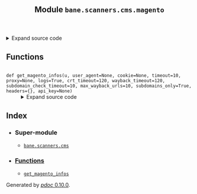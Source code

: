 <body>
<main>
<article id="content">
<header>
<h1 class="title">Module <code>bane.scanners.cms.magento</code></h1>
</header>
<section id="section-intro">
<details class="source">
<summary>
<span>Expand source code</span>
</summary>
<pre><code class="python">from bane.scanners.cms.utils import *

def get_magento_infos(u,user_agent=None,cookie=None,timeout=10,proxy=None,logs=True,crt_timeout=120,wayback_timeout=120,subdomain_check_timeout=10,max_wayback_urls=10,subdomains_only=True,headers={},api_key=None):
    domain=u.split(&#39;://&#39;)[1].split(&#39;/&#39;)[0].split(&#39;:&#39;)[0]
    root_domain=extract_root_domain(domain)
    ip=socket.gethostbyname(domain.split(&#39;:&#39;)[0])
    if u[len(u) - 1] == &#34;/&#34;:
        u = u[0 : len(u) - 1]
    if user_agent:
        us = user_agent
    else:
        us = random.choice(ua)
    hed = {&#34;User-Agent&#34;: us}
    if cookie:
        hed.update({&#34;Cookie&#34;: cookie})
    hed.update(headers)
    try:
        response = requests.Session().get(u+&#34;/magento_version&#34;, headers=hed, proxies=proxy, timeout=timeout, verify=False)
        version= response.text.split(&#39;Magento/&#39;)[1].split()[0].strip()
    except:
        version= &#39;&#39;
    if version==&#39;&#39;:
        try:
            versions={
                &#39;2006-&#39;:&#39;1.9&#39;,
                &#39;2013&#39;:&#39;1.8&#39;,
                &#39;2012&#39;:&#39;1.7&#39;,
                &#39;2011&#39;:&#39;1.6&#39;,
                &#39;2010&#39;:&#39;1.4.1-1.5&#39;,
                &#39;2009&#39;:&#39;1.4.0&#39;,
                &#39;2008&#39;:&#39;1.0-1.3&#39;
            }
            response = requests.Session().get(u+&#34;/skin/frontend/default/default/css/styles.css&#34;, headers=hed, proxies=proxy, timeout=timeout, verify=False)
            for x in versions:
                if &#39;Copyright (c) {}&#39;.format(x) in response.text:
                    version=versions[x]
                    break
        except:
            version= &#39;&#39;
    try:
        response = requests.Session().get(u, headers=hed, proxies=proxy, timeout=timeout, verify=False)
    except:
        pass
    server=response.headers.get(&#39;Server&#39;,&#39;&#39;)
    try:
        server_os=[x for x in server.split() if x.startswith(&#39;(&#39;)==True][0].replace(&#39;(&#39;,&#39;&#39;).replace(&#39;)&#39;,&#39;&#39;)
    except:
        server_os=&#39;&#39;
    backend=response.headers.get(&#39;X-Powered-By&#39;,&#39;&#39;)
    if logs==True:
        print(&#34;Joomla site info:\n\n\tURL: {}\n\tDomain: {}\n\tIP: {}\n\tServer: {}\n\tOS: {}\n\tBackend technology: {}\n\tMagento version: {}\n&#34;.format(u,domain,ip,server,server_os,backend,version))
    clickj=page_clickjacking(u,request_headers=response.headers)
    if logs==True:
        print(&#34;[i] Looking for subdomains...&#34;)
    subs=get_subdomains(root_domain,logs=logs, crt_timeout=crt_timeout,user_agent=user_agent,cookie=cookie,wayback_timeout=wayback_timeout,subdomain_check_timeout=subdomain_check_timeout,max_wayback_urls=max_wayback_urls,proxy=proxy,subdomains_only=subdomains_only)
    if logs==True:
        print(&#34;[i] Cheking if we can sniff some cookies over some links...&#34;)
        print()
    media_non_ssl=sniffable_links(u,content=response.text,logs=logs,request_headers=response.headers)
    if logs==True:
        print()
    wp_vulns=[]
    if version!=&#39;&#39;:
        if logs==True:
            print(&#39;[i] looking for exploits for version: {}\n&#39;.format(version))
        wpvulns=vulners_search(&#39;magento&#39;,version=version,proxy=proxy,api_key=api_key)
        wp_vulns=[]
        for x in wpvulns:
            if &#39;magento&#39; in x[&#39;title&#39;].lower() or &#39;magento&#39; in x[&#39;description&#39;].lower():
                wp_vulns.append(x)
        for x in wp_vulns:
            for i in [&#39;cpe&#39;, &#39;cpe23&#39;, &#39;cwe&#39;, &#39;affectedSoftware&#39;]:
                try:
                    del x[i]
                except:
                    pass
        if logs==True:
            if len(wp_vulns)==0:
                print(&#39;\t[-] none was found&#39;)
            else:
                for x in wp_vulns:
                    print(&#34;\tTitle : {}\n\tDescription: {}\n\tLink: {}&#34;.format(x[&#39;title&#39;],x[&#39;description&#39;],x[&#39;href&#39;]))
                    print()
    backend_technology_exploits={}
    if backend!=&#39;&#39;:
        bk=[]
        for back in backend.split():
            if logs==True:
                print(&#39;[i] looking for exploits for : {}\n&#39;.format(back))
            if &#39;/&#39; not in back:
                if logs==True:
                    print(&#39;\t[-] unknown version\n&#39;)
            else:
                bk=vulners_search(back.split(&#39;/&#39;)[0].lower(),version=back.split(&#39;/&#39;)[1],proxy=proxy,api_key=api_key)
            for x in bk:
                for i in [&#39;cpe&#39;, &#39;cpe23&#39;, &#39;cwe&#39;, &#39;affectedSoftware&#39;]:
                    try:
                        del x[i]
                    except:
                        pass
            backend_technology_exploits.update({back:bk})
            if logs==True:
                if len(bk)==0:
                    print(&#39;\t[-] none was found&#39;)
                else:
                    for x in bk:
                        print(&#34;\tTitle : {}\n\tDescription: {}\n\tLink: {}&#34;.format(x[&#39;title&#39;],x[&#39;description&#39;],x[&#39;href&#39;]))
                        print()
    server_exploits={}
    if server!=&#39;&#39;:
        for sv in server.split():
            if sv.startswith(&#39;(&#39;)==False:
                sv_e=[]
                if logs==True:
                    print(&#39;[i] looking for exploits for : {}\n&#39;.format(sv))
                if &#39;/&#39; in sv:
                    sv_e=vulners_search(sv.split(&#39;/&#39;)[0].lower(),version=sv.split(&#39;/&#39;)[1],proxy=proxy,api_key=api_key)
                else:
                    if logs==True:
                        print(&#39;\t[-] unknown version\n&#39;)
                for x in sv_e:
                    for i in [&#39;cpe&#39;, &#39;cpe23&#39;, &#39;cwe&#39;, &#39;affectedSoftware&#39;]:
                        try:
                            del x[i]
                        except:
                            pass
                server_exploits.update({sv:sv_e})
                if logs==True:
                    if len(sv_e)==0:
                        print(&#39;\t[-] none was found&#39;)
                    else:
                        for x in sv_e:
                            print(&#34;\tTitle : {}\n\tDescription: {}\n\tLink: {}&#34;.format(x[&#39;title&#39;],x[&#39;description&#39;],x[&#39;href&#39;]))
                            print()
    return {&#39;url&#39;:u,&#39;domain&#39;:domain,&#39;ip&#39;:ip,&#39;root_domain&#39;:root_domain,&#39;sub_domains&#39;:subs,&#39;server&#39;:server,&#39;os&#39;:server_os,&#39;backend_technology&#39;:backend,&#39;magento_version&#39;:version,&#39;sniffable_links&#39;:media_non_ssl,&#39;clickjackable&#39;:clickj,&#34;exploits&#34;:wp_vulns,&#39;backend_technology_exploits&#39;:backend_technology_exploits,&#39;server_exploits&#39;:server_exploits}</code></pre>
</details>
</section>
<section>
</section>
<section>
</section>
<section>
<h2 class="section-title" id="header-functions">Functions</h2>
<dl>
<dt id="bane.scanners.cms.magento.get_magento_infos"><code class="name flex">
<span>def <span class="ident">get_magento_infos</span></span>(<span>u, user_agent=None, cookie=None, timeout=10, proxy=None, logs=True, crt_timeout=120, wayback_timeout=120, subdomain_check_timeout=10, max_wayback_urls=10, subdomains_only=True, headers={}, api_key=None)</span>
</code></dt>
<dd>
<div class="desc"></div>
<details class="source">
<summary>
<span>Expand source code</span>
</summary>
<pre><code class="python">def get_magento_infos(u,user_agent=None,cookie=None,timeout=10,proxy=None,logs=True,crt_timeout=120,wayback_timeout=120,subdomain_check_timeout=10,max_wayback_urls=10,subdomains_only=True,headers={},api_key=None):
    domain=u.split(&#39;://&#39;)[1].split(&#39;/&#39;)[0].split(&#39;:&#39;)[0]
    root_domain=extract_root_domain(domain)
    ip=socket.gethostbyname(domain.split(&#39;:&#39;)[0])
    if u[len(u) - 1] == &#34;/&#34;:
        u = u[0 : len(u) - 1]
    if user_agent:
        us = user_agent
    else:
        us = random.choice(ua)
    hed = {&#34;User-Agent&#34;: us}
    if cookie:
        hed.update({&#34;Cookie&#34;: cookie})
    hed.update(headers)
    try:
        response = requests.Session().get(u+&#34;/magento_version&#34;, headers=hed, proxies=proxy, timeout=timeout, verify=False)
        version= response.text.split(&#39;Magento/&#39;)[1].split()[0].strip()
    except:
        version= &#39;&#39;
    if version==&#39;&#39;:
        try:
            versions={
                &#39;2006-&#39;:&#39;1.9&#39;,
                &#39;2013&#39;:&#39;1.8&#39;,
                &#39;2012&#39;:&#39;1.7&#39;,
                &#39;2011&#39;:&#39;1.6&#39;,
                &#39;2010&#39;:&#39;1.4.1-1.5&#39;,
                &#39;2009&#39;:&#39;1.4.0&#39;,
                &#39;2008&#39;:&#39;1.0-1.3&#39;
            }
            response = requests.Session().get(u+&#34;/skin/frontend/default/default/css/styles.css&#34;, headers=hed, proxies=proxy, timeout=timeout, verify=False)
            for x in versions:
                if &#39;Copyright (c) {}&#39;.format(x) in response.text:
                    version=versions[x]
                    break
        except:
            version= &#39;&#39;
    try:
        response = requests.Session().get(u, headers=hed, proxies=proxy, timeout=timeout, verify=False)
    except:
        pass
    server=response.headers.get(&#39;Server&#39;,&#39;&#39;)
    try:
        server_os=[x for x in server.split() if x.startswith(&#39;(&#39;)==True][0].replace(&#39;(&#39;,&#39;&#39;).replace(&#39;)&#39;,&#39;&#39;)
    except:
        server_os=&#39;&#39;
    backend=response.headers.get(&#39;X-Powered-By&#39;,&#39;&#39;)
    if logs==True:
        print(&#34;Joomla site info:\n\n\tURL: {}\n\tDomain: {}\n\tIP: {}\n\tServer: {}\n\tOS: {}\n\tBackend technology: {}\n\tMagento version: {}\n&#34;.format(u,domain,ip,server,server_os,backend,version))
    clickj=page_clickjacking(u,request_headers=response.headers)
    if logs==True:
        print(&#34;[i] Looking for subdomains...&#34;)
    subs=get_subdomains(root_domain,logs=logs, crt_timeout=crt_timeout,user_agent=user_agent,cookie=cookie,wayback_timeout=wayback_timeout,subdomain_check_timeout=subdomain_check_timeout,max_wayback_urls=max_wayback_urls,proxy=proxy,subdomains_only=subdomains_only)
    if logs==True:
        print(&#34;[i] Cheking if we can sniff some cookies over some links...&#34;)
        print()
    media_non_ssl=sniffable_links(u,content=response.text,logs=logs,request_headers=response.headers)
    if logs==True:
        print()
    wp_vulns=[]
    if version!=&#39;&#39;:
        if logs==True:
            print(&#39;[i] looking for exploits for version: {}\n&#39;.format(version))
        wpvulns=vulners_search(&#39;magento&#39;,version=version,proxy=proxy,api_key=api_key)
        wp_vulns=[]
        for x in wpvulns:
            if &#39;magento&#39; in x[&#39;title&#39;].lower() or &#39;magento&#39; in x[&#39;description&#39;].lower():
                wp_vulns.append(x)
        for x in wp_vulns:
            for i in [&#39;cpe&#39;, &#39;cpe23&#39;, &#39;cwe&#39;, &#39;affectedSoftware&#39;]:
                try:
                    del x[i]
                except:
                    pass
        if logs==True:
            if len(wp_vulns)==0:
                print(&#39;\t[-] none was found&#39;)
            else:
                for x in wp_vulns:
                    print(&#34;\tTitle : {}\n\tDescription: {}\n\tLink: {}&#34;.format(x[&#39;title&#39;],x[&#39;description&#39;],x[&#39;href&#39;]))
                    print()
    backend_technology_exploits={}
    if backend!=&#39;&#39;:
        bk=[]
        for back in backend.split():
            if logs==True:
                print(&#39;[i] looking for exploits for : {}\n&#39;.format(back))
            if &#39;/&#39; not in back:
                if logs==True:
                    print(&#39;\t[-] unknown version\n&#39;)
            else:
                bk=vulners_search(back.split(&#39;/&#39;)[0].lower(),version=back.split(&#39;/&#39;)[1],proxy=proxy,api_key=api_key)
            for x in bk:
                for i in [&#39;cpe&#39;, &#39;cpe23&#39;, &#39;cwe&#39;, &#39;affectedSoftware&#39;]:
                    try:
                        del x[i]
                    except:
                        pass
            backend_technology_exploits.update({back:bk})
            if logs==True:
                if len(bk)==0:
                    print(&#39;\t[-] none was found&#39;)
                else:
                    for x in bk:
                        print(&#34;\tTitle : {}\n\tDescription: {}\n\tLink: {}&#34;.format(x[&#39;title&#39;],x[&#39;description&#39;],x[&#39;href&#39;]))
                        print()
    server_exploits={}
    if server!=&#39;&#39;:
        for sv in server.split():
            if sv.startswith(&#39;(&#39;)==False:
                sv_e=[]
                if logs==True:
                    print(&#39;[i] looking for exploits for : {}\n&#39;.format(sv))
                if &#39;/&#39; in sv:
                    sv_e=vulners_search(sv.split(&#39;/&#39;)[0].lower(),version=sv.split(&#39;/&#39;)[1],proxy=proxy,api_key=api_key)
                else:
                    if logs==True:
                        print(&#39;\t[-] unknown version\n&#39;)
                for x in sv_e:
                    for i in [&#39;cpe&#39;, &#39;cpe23&#39;, &#39;cwe&#39;, &#39;affectedSoftware&#39;]:
                        try:
                            del x[i]
                        except:
                            pass
                server_exploits.update({sv:sv_e})
                if logs==True:
                    if len(sv_e)==0:
                        print(&#39;\t[-] none was found&#39;)
                    else:
                        for x in sv_e:
                            print(&#34;\tTitle : {}\n\tDescription: {}\n\tLink: {}&#34;.format(x[&#39;title&#39;],x[&#39;description&#39;],x[&#39;href&#39;]))
                            print()
    return {&#39;url&#39;:u,&#39;domain&#39;:domain,&#39;ip&#39;:ip,&#39;root_domain&#39;:root_domain,&#39;sub_domains&#39;:subs,&#39;server&#39;:server,&#39;os&#39;:server_os,&#39;backend_technology&#39;:backend,&#39;magento_version&#39;:version,&#39;sniffable_links&#39;:media_non_ssl,&#39;clickjackable&#39;:clickj,&#34;exploits&#34;:wp_vulns,&#39;backend_technology_exploits&#39;:backend_technology_exploits,&#39;server_exploits&#39;:server_exploits}</code></pre>
</details>
</dd>
</dl>
</section>
<section>
</section>
</article>
<nav id="sidebar">
<h1>Index</h1>
<div class="toc">
<ul></ul>
</div>
<ul id="index">
<li><h3>Super-module</h3>
<ul>
<li><code><a title="bane.scanners.cms" href="index.md">bane.scanners.cms</a></code></li>
</ul>
</li>
<li><h3><a href="#header-functions">Functions</a></h3>
<ul class="">
<li><code><a title="bane.scanners.cms.magento.get_magento_infos" href="#bane.scanners.cms.magento.get_magento_infos">get_magento_infos</a></code></li>
</ul>
</li>
</ul>
</nav>
</main>
<footer id="footer">
<p>Generated by <a href="https://pdoc3.github.io/pdoc" title="pdoc: Python API documentation generator"><cite>pdoc</cite> 0.10.0</a>.</p>
</footer>
</body>
</html>